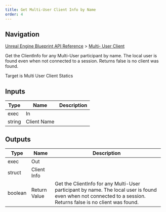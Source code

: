 ```yaml
---
title: Get Multi-User Client Info by Name
order: 4
---
```

## Navigation

[Unreal Engine Blueprint API Reference](https://dev.epicgames.com/documentation/en-us/unreal-engine/BlueprintAPI) > [Multi- User Client](https://dev.epicgames.com/documentation/en-us/unreal-engine/BlueprintAPI/Multi_UserClient)

Get the ClientInfo for any Multi-User participant by name. The local user is found even when not connected to a session. Returns false is no client was found.

Target is Multi User Client Statics

## Inputs

| Type | Name | Description |
| --- | --- | --- |
| exec | In |  |
| string | Client Name |  |

## Outputs

| Type | Name | Description |
| --- | --- | --- |
| exec | Out |  |
| struct | Client Info |  |
| boolean | Return Value | Get the ClientInfo for any Multi-User participant by name. The local user is found even when not connected to a session. Returns false is no client was found. |
